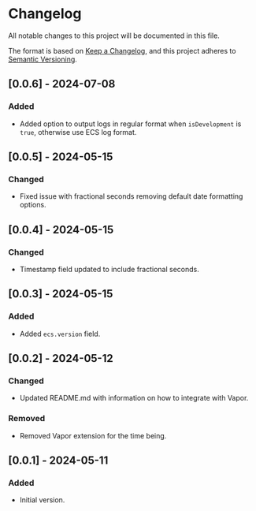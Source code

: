 # Changelog

All notable changes to this project will be documented in this file.

The format is based on [Keep a Changelog](https://keepachangelog.com/en/1.1.0/),
and this project adheres to [Semantic Versioning](https://semver.org/spec/v2.0.0.html).

## [0.0.6] - 2024-07-08

### Added

- Added option to output logs in regular format when `isDevelopment` is `true`, otherwise use ECS log format.

## [0.0.5] - 2024-05-15

### Changed

- Fixed issue with fractional seconds removing default date formatting options.

## [0.0.4] - 2024-05-15

### Changed

- Timestamp field updated to include fractional seconds.

## [0.0.3] - 2024-05-15

### Added

- Added `ecs.version` field.

## [0.0.2] - 2024-05-12

### Changed

- Updated README.md with information on how to integrate with Vapor.

### Removed

- Removed Vapor extension for the time being.

## [0.0.1] - 2024-05-11

### Added

- Initial version.
